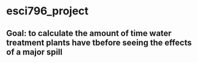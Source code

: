 # esci796_project
## Goal: to calculate the amount of time water treatment plants have tbefore seeing the effects of a major spill
